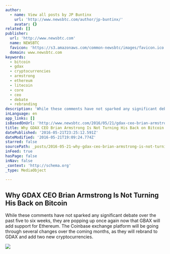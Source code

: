 ```yaml
---
author:
  - name: View all posts by JP Buntinx
    url: 'http://www.newsbtc.com/author/jp-buntinx/'
    avatar: {}
related: []
publisher:
  url: 'http://www.newsbtc.com'
  name: NEWSBTC
  favicon: 'https://s3.amazonaws.com/common-newsbtc/images/favicon.ico'
  domain: www.newsbtc.com
keywords:
  - bitcoin
  - gdax
  - cryptocurrencies
  - armstrong
  - ethereum
  - litecoin
  - core
  - ceo
  - debate
  - rebranding
description: 'While these comments have not sparked any significant debate over the past five to six weeks, they are popping up once again now that GBAX will add support for Ethereum. The Coinbase exchange platform will be going through several changes over the coming months, as they will rebrand to GDAX and add two new cryptocurrencies.'
inLanguage: en
app_links: []
isBasedOnUrl: 'http://www.newsbtc.com/2016/05/21/gdax-ceo-brian-armstrong-not-turning-back-bitcoin/'
title: Why GDAX CEO Brian Armstrong Is Not Turning His Back on Bitcoin
datePublished: '2016-05-21T23:25:12.591Z'
dateModified: '2016-05-21T19:09:24.774Z'
starred: false
sourcePath: _posts/2016-05-21-why-gdax-ceo-brian-armstrong-is-not-turning-his-back-on-bitc.md
inFeed: true
hasPage: false
inNav: false
_context: 'http://schema.org'
_type: MediaObject

---
```

<article style=""><h1>Why GDAX CEO Brian Armstrong Is Not Turning His Back on Bitcoin</h1><p>While these comments have not sparked any significant debate over the past five to six weeks, they are popping up once again now that GBAX will add support for Ethereum. The Coinbase exchange platform will be going through several changes over the coming months, as they will rebrand to GDAX and add two new cryptocurrencies.</p><img src="http://s3.amazonaws.com/main-newsbtc-images/2016/05/21190102/shutterstock_246062308.jpg" /></article>